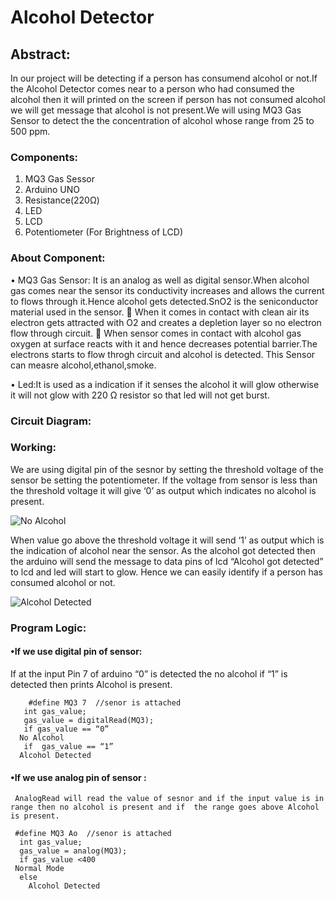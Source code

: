 # Alcohol Detector
  ## Abstract:

In our project will be detecting if a person has consumend alcohol or not.If the Alcohol Detector  comes near to a person who had consumed the alcohol then it will printed on the screen if person has not consumed alcohol we will get message that alcohol is not present.We will using MQ3 Gas Sensor to detect the the concentration of alcohol whose range from 25 to 500 ppm.
### Components:
1.	MQ3 Gas Sessor
2.	Arduino UNO
3.	Resistance(220Ω)
4.	LED
5.	LCD
6.	Potentiometer (For Brightness of  LCD) 
### About Component:
   • MQ3 Gas Sensor: It is an analog as well as digital sensor.When alcohol gas comes near the sensor its conductivity increases and allows the current to flows through it.Hence                     alcohol gets detected.SnO2 is the seniconductor material used in the sensor.
   When it comes in contact with  clean air  its electron gets attracted with O2 and creates a depletion layer so no electron flow through circuit.
        	When sensor comes in contact with alcohol gas oxygen at surface reacts with it and hence decreases potential barrier.The electrons starts to flow throgh                         circuit and alcohol is detected.
                  This Sensor can measre alcohol,ethanol,smoke.
		  
  • Led:It is used as a indication if it senses the alcohol it will glow otherwise it will not glow with 220 Ω resistor so that led will not get burst.
  
### Circuit Diagram:

### Working: 
We are using digital pin of the sesnor by setting the threshold voltage of the sensor be setting the potentiometer.
If the voltage from sensor is less than the threshold voltage it will give ‘0’ as output which indicates no alcohol is present.   

![No Alcohol](https://user-images.githubusercontent.com/73650233/104218207-68fef680-5462-11eb-8c66-08d511ebbf78.png) 

When value go above the threshold voltage it will send ‘1’ as output which is the indication of alcohol near the sensor. 
As the alcohol got detected then the arduino will send the message to data pins of lcd “Alcohol got detected” to lcd and led will start to glow.
Hence we can easily identify if a person has consumed alcohol or not.                            

![Alcohol Detected](https://user-images.githubusercontent.com/73650233/104217953-0efe3100-5462-11eb-804e-3f4ad5ecffe1.png)
### Program Logic:
  #### •If we use digital pin of sensor:
   If at the input Pin 7 of arduino “0” is detected the no alcohol if “1” is detected then prints Alcohol is present. 

        #define MQ3 7  //senor is attached
       int gas_value;
       gas_value = digitalRead(MQ3);
       if gas_value == “0”
	  No Alcohol
       if  gas_value == “1”
	  Alcohol Detected

  #### •If we use analog pin of sensor :
     AnalogRead will read the value of sesnor and if the input value is in range then no alcohol is present and if  the range goes above Alcohol is present.
     
     #define MQ3 Ao  //senor is attached
      int gas_value;
      gas_value = analog(MQ3);
      if gas_value <400
	 Normal Mode
      else
        Alcohol Detected



